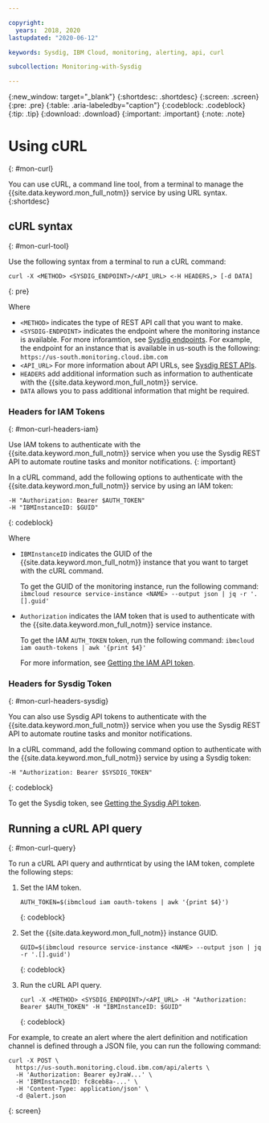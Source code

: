 ```yaml
---

copyright:
  years:  2018, 2020
lastupdated: "2020-06-12"

keywords: Sysdig, IBM Cloud, monitoring, alerting, api, curl

subcollection: Monitoring-with-Sysdig

---
```


{:new_window: target="_blank"}
{:shortdesc: .shortdesc}
{:screen: .screen}
{:pre: .pre}
{:table: .aria-labeledby="caption"}
{:codeblock: .codeblock}
{:tip: .tip}
{:download: .download}
{:important: .important}
{:note: .note}


# Using cURL
{: #mon-curl}

You can use cURL, a command line tool, from a terminal to manage the {{site.data.keyword.mon_full_notm}} service by using URL syntax.
{:shortdesc}


## cURL syntax
{: #mon-curl-tool}

Use the following syntax from a terminal to run a cURL command:

```shell
curl -X <METHOD> <SYSDIG_ENDPOINT>/<API_URL> <-H HEADERS,> [-d DATA]
```
{: pre}

Where

* `<METHOD>` indicates the type of REST API call that you want to make.
* `<SYSDIG-ENDPOINT>` indicates the endpoint where the monitoring instance is available. For more inforamtion, see [Sysdig endpoints](/docs/Monitoring-with-Sysdig?topic=Monitoring-with-Sysdig-endpoints#endpoints_sysdig). For example, the endpoint for an instance that is available in us-south is the following: `https://us-south.monitoring.cloud.ibm.com`
* `<API_URL>` For more information about API URLs, see [Sysdig REST APIs](/docs/Monitoring-with-Sysdig?topic=Monitoring-with-Sysdig-rest_apis).
* `HEADERS` add additional information such as information to authenticate with the {{site.data.keyword.mon_full_notm}} service.
* `DATA` allows you to pass additional information that might be required.



### Headers for IAM Tokens 
{: #mon-curl-headers-iam}

Use IAM tokens to authenticate with the {{site.data.keyword.mon_full_notm}} service when you use the Sysdig REST API to automate routine tasks and monitor notifications.
{: important}

In a cURL command, add the following options to authenticate with the {{site.data.keyword.mon_full_notm}} service by using an IAM token:

```shell
-H "Authorization: Bearer $AUTH_TOKEN"
-H "IBMInstanceID: $GUID"
```
{: codeblock}

Where

* `IBMInstanceID` indicates the GUID of the {{site.data.keyword.mon_full_notm}} instance that you want to target with the cURL command. 

    To get the GUID of the monitoring instance, run the following command: `ibmcloud resource service-instance <NAME> --output json | jq -r '.[].guid'`

* `Authorization` indicates the IAM token that is used to authenticate with the {{site.data.keyword.mon_full_notm}} service instance.

    To get the IAM `AUTH_TOKEN` token, run the following command: `ibmcloud iam oauth-tokens | awk '{print $4}'`
    
    For more information, see [Getting the IAM API token](/docs/Monitoring-with-Sysdig?topic=Monitoring-with-Sysdig-api_token#api_iam_token_get). 



### Headers for Sysdig Token
{: #mon-curl-headers-sysdig}

You can also use Sysdig API tokens to authenticate with the {{site.data.keyword.mon_full_notm}} service when you use the Sysdig REST API to automate routine tasks and monitor notifications.

In a cURL command, add the following command option to authenticate with the {{site.data.keyword.mon_full_notm}} service by using a Sysdig token:

```shell
-H "Authorization: Bearer $SYSDIG_TOKEN"
```
{: codeblock}

To get the Sysdig token, see [Getting the Sysdig API token](/docs/Monitoring-with-Sysdig?topic=Monitoring-with-Sysdig-api_token#api_token_get).



## Running a cURL API query
{: #mon-curl-query}

To run a cURL API query and authrnticat by using the IAM token, complete the following steps:

1. Set the IAM token.

    ```
    AUTH_TOKEN=$(ibmcloud iam oauth-tokens | awk '{print $4}')
    ```
    {: codeblock}

2. Set the {{site.data.keyword.mon_full_notm}} instance GUID.

    ```
    GUID=$(ibmcloud resource service-instance <NAME> --output json | jq -r '.[].guid')
    ```
    {: codeblock}

3. Run the cURL API query.

    ```
    curl -X <METHOD> <SYSDIG_ENDPOINT>/<API_URL> -H "Authorization: Bearer $AUTH_TOKEN" -H "IBMInstanceID: $GUID"
    ```
    {: codeblock}


For example, to create an alert where the alert definition and notification channel is defined through a JSON file, you can run the following command:

```shell
curl -X POST \
  https://us-south.monitoring.cloud.ibm.com/api/alerts \
  -H 'Authorization: Bearer eyJraW...' \
  -H 'IBMInstanceID: fc8ceb8a-...' \
  -H 'Content-Type: application/json' \
  -d @alert.json
```
{: screen}

